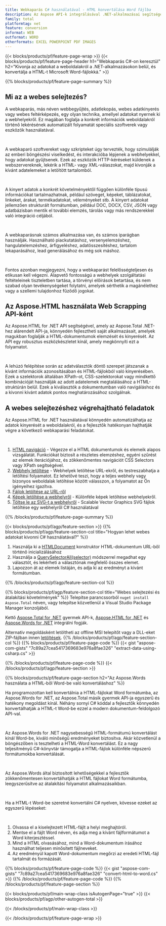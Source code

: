 ```yaml
---
title: Webkaparás C# használatával - HTML konvertálása Word fájlba 
description: Az Aspose API-k integrálásával .NET-alkalmazásai segítségével weboldalak weboldalait kaparhatja ki, valamint HTML-t exportálhat Microsoft Word dokumentumokba. 
family: total
platformtag: net
feature: conversion
informat: WEB
outformat: WORD
otherformats: EXCEL POWERPOINT PDF IMAGES
---
```

{{< blocks/products/pf/feature-page-wrap >}}
{{< blocks/products/pf/feature-page-header h1="Webkaparás C#-on keresztül" h2="Kivonja az adatokat a weboldalakról a .NET-alkalmazásokon belül, és konvertálja a HTML-t Microsoft Word-fájlokká." >}}

{{% blocks/products/pf/feature-page-summary %}}

<h2 class="heading-border">Mi az a webes selejtezés?</h2>

<p>A webkaparás, más néven webbegyűjtés, adatlekopás, webes adatkinyerés vagy webes feltérképezés, egy olyan technika, amellyel adatokat nyernek ki a webhelyekről. Ez magában foglalja a konkrét információk weboldalakról történő lekérésének automatizált folyamatát speciális szoftverek vagy eszközök használatával.</p><br />
<p>A webkaparó szoftvereket vagy szkripteket úgy tervezték, hogy szimulálják az emberi böngészési viselkedést, és interakcióba lépjenek a webhelyekkel, hogy adatokat gyűjtsenek. Ezek az eszközök HTTP-kéréseket küldenek a webszervereknek, lekérik a HTML- vagy XML-válaszokat, majd kivonják a kívánt adatelemeket a letöltött tartalomból.</p><br />

<p>A kinyert adatok a konkrét követelményektől függően különféle típusú információkat tartalmazhatnak, például szöveget, képeket, táblázatokat, linkeket, árakat, termékadatokat, véleményeket stb. A kinyert adatokat jellemzően strukturált formátumban, például DOC, DOCX, CSV, JSON vagy adatbázisban mentik el további elemzés, tárolás vagy más rendszerekkel való integráció céljából.</p><br />

<p>A webkaparásnak számos alkalmazása van, és számos iparágban használják. Használható piackutatáshoz, versenyelemzéshez, hangulatelemzéshez, árfigyeléshez, adatösszesítéshez, tartalom lekaparásához, lead generálásához és még sok máshoz.</p><br />

<p>Fontos azonban megjegyezni, hogy a webkaparást felelősségteljesen és etikusan kell végezni. Alapvető fontosságú a webhelyek szolgáltatási feltételeinek tiszteletben tartása, a törvényi előírások betartása, és nem szabad olyan tevékenységeket folytatni, amelyek sérthetik a magánélethez vagy a szellemi tulajdonhoz fűződő jogokat.</p>

<h2 class="heading-border">Az Aspose.HTML használata Web Scrapping API-ként</h2>

<p>Az Aspose.HTML for .NET API segítségével, amely az Aspose.Total .NET-hez alárendelt API-ja, könnyedén fejlesztheti saját alkalmazásait, amelyek magukban foglalják a HTML-dokumentumok elemzését és kinyerését. Az API egy robusztus eszközkészletet kínál, amely megkönnyíti ezt a folyamatot.</p><br />

<p>A lehúzó felépítése során az adatválasztók döntő szerepet játszanak a kívánt információk azonosításában és HTML-fájlokból való kinyerésében. Ezek a szelektorok általában XPath-ot, CSS-szelektorokat vagy mindkettő kombinációját használják az adott adatelemek megtalálásához a HTML-struktúrán belül. Ezek a kiválasztók a dokumentumban való navigáláshoz és a kivonni kívánt adatok pontos meghatározásához szolgálnak.</p>

<h2 class="heading-border">A webes selejtezéshez végrehajtható feladatok</h2>

<p>Az Aspose.HTML for .NET használatával könnyedén automatizálhatja az adatok kinyerését a weboldalakról, és a fejlesztők hatékonyan hajthatják végre a következő webkaparási feladatokat.</p><br />

1. [HTML navigáció](https://docs.aspose.com/html/net/html-navigation/) - Végezze el a HTML dokumentumok és elemeik alapos vizsgálatát. Funkciókat biztosít a részletes elemzéshez, egyéni szűrést az elemek iterációjához, és zökkenőmentes navigációt CSS Selectors vagy XPath segítségével.
2. [Webhely letöltése](https://docs.aspose.com/html/net/download-website/) - Webhelyek letöltése URL-ekről, és testreszabhatja a letöltési folyamatot. Ez lehetővé teszi, hogy a teljes webhely vagy bizonyos weboldalak letöltése között válasszon, a folyamatot az Ön igényeihez igazítva.
3. [Fájlok letöltése az URL-ről](https://docs.aspose.com/html/net/download-file-from-url/) 
4. [Képek letöltése a webhelyről](https://docs.aspose.com/html/net/download-images-from-website/) - Különféle képek letöltése webhelyekről.
5. [Töltse le az SVG-t a webhelyről](https://docs.aspose.com/html/net/download-svg-from-website/) - Scalable Vector Graphics SVG fájlok letöltése egy webhelyről C# használatával

{{% /blocks/products/pf/feature-page-summary  %}}

{{< blocks/products/pf/agp/feature-section >}}
{{% blocks/products/pf/agp/feature-section-col title="Hogyan lehet webes adatokat kivonni C# használatával?" %}}

1. Használja ki a [HTMLDocument](https://reference.aspose.com/html/net/aspose.html/htmldocument/htmldocument/) konstruktor HTML-dokumentum URL-ből történő inicializálásához
2. Használja a [QuerySelectorAll(selector)](https://reference.aspose.com/html/net/aspose.html.dom/document/queryselectorall/) módszerrel megadhat egy választót, és lekérheti a választónak megfelelő összes elemet.
3. Lapozzon át az elemek listáján, és adja ki az eredményt a kívánt formátumban.
 
{{% /blocks/products/pf/agp/feature-section-col %}}

{{% blocks/products/pf/agp/feature-section-col title="Webes selejtezési és átalakítási követelmények" %}}
Telepítse parancssorból ```nuget install Aspose.Total``` néven, vagy telepítse közvetlenül a Visual Studio Package Manager konzoljából.

Kettő [Aspose.Total for .NET](https://products.aspose.com/total/net/) gyermek API-k, [Aspose.HTML for .NET](https://products.aspose.com/html/net/) és [Aspose.Words for .NET](https://products.aspose.com/words/net/) integrálni fogják.

Alternatív megoldásként letöltheti az offline MSI telepítőt vagy a DLL-eket ZIP-fájlban innen [letöltések](https://releases.aspose.com/total/net).
{{% /blocks/products/pf/agp/feature-section-col %}}
{{% blocks/products/pf/feature-page-code %}}
{{< gist "aspose-com-gists" "7c89a27cea5417369683e976a8fae326" "extract-data-using-csharp.cs" >}}

{{% /blocks/products/pf/feature-page-code %}}
{{< /blocks/products/pf/agp/feature-section >}}

{{% blocks/products/pf/feature-page-section  h2="Az Aspose.Words használata a HTML-ből Word-be való konvertáláshoz" %}}
<p>Ha programozottan kell konvertálnia a HTML-fájlokat Word formátumba, az Aspose.Words for .NET, az Aspose.Total másik gyermek API-ja egyszerű és hatékony megoldást kínál. Néhány sornyi C# kóddal a fejlesztők könnyedén konvertálhatják a HTML-t Word-be ezzel a modern dokumentum-feldolgozó API-val.</p><br />

<p>Az Aspose.Words for .NET nagysebességű HTML-formátumú konvertálást kínál Word-be, kiváló minőségű eredményeket biztosítva. Akár közvetlenül a böngészőben is tesztelheti a HTML-Word konvertálást. Ez a nagy teljesítményű C#-könyvtár támogatja a HTML-fájlok különféle népszerű formátumokba konvertálását.</p><br />

<p>Az Aspose.Words által biztosított lehetőségekkel a fejlesztők zökkenőmentesen konvertálhatják a HTML fájlokat Word formátumba, leegyszerűsítve az átalakítási folyamatot alkalmazásaikban.</p><br />

<p>Ha a HTML-t Word-be szeretné konvertálni C# nyelven, kövesse ezeket az egyszerű lépéseket:</p><br />

1. Olvassa el a kiselejtezett HTML-fájlt a helyi meghajtóról.
1. Mentse el a fájlt Word néven, és adja meg a kívánt fájlformátumot a Word kiterjesztéssel.
1. Mind a HTML olvasásához, mind a Word-dokumentum írásához használhat teljesen minősített fájlneveket.
1. Az eredményül kapott Word-dokumentum megőrzi az eredeti HTML-fájl tartalmát és formázását.

{{% blocks/products/pf/feature-page-code %}}
{{< gist "aspose-com-gists" "7c89a27cea5417369683e976a8fae326" "convert-html-to-word.cs" >}}
{{% /blocks/products/pf/feature-page-code  %}}
{{% /blocks/products/pf/feature-page-section %}}

{{< blocks/products/pf/main-wrap-class isAutogenPage="true" >}}
{{< blocks/products/pf/agp/other-autogen-total >}}

{{< /blocks/products/pf/main-wrap-class >}}

{{< /blocks/products/pf/feature-page-wrap >}}